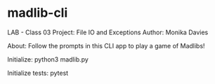# madlib-cli

LAB - Class 03
Project: File IO and Exceptions
Author: Monika Davies

About:
Follow the prompts in this CLI app to play a game of Madlibs!

Initialize:
python3 madlib.py

Initialize tests:
pytest